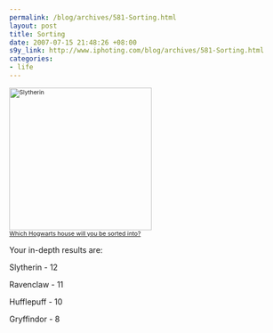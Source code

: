 ```yaml
--- 
permalink: /blog/archives/581-Sorting.html
layout: post
title: Sorting
date: 2007-07-15 21:48:26 +08:00
s9y_link: http://www.iphoting.com/blog/archives/581-Sorting.html
categories: 
- life
---
```

<p class="whiteline"><p style="font-size:8pt;"><a onclick="_gaq.push(['_trackPageview', '/extlink/www.thealmightyguru.com/reviews/harrypotter/docs/quiz-house.html']);"  href="http://www.thealmightyguru.com/reviews/harrypotter/docs/quiz-house.html"><img src="http://www.thealmightyguru.com/reviews/harrypotter/docs/quizzes/hp-Slytherin.png" style="border:none; width:256px; height106px;" title="Slytherin"></a><br /><a onclick="_gaq.push(['_trackPageview', '/extlink/www.thealmightyguru.com/reviews/harrypotter/docs/quiz-house.html']);"  href="http://www.thealmightyguru.com/reviews/harrypotter/docs/quiz-house.html">Which Hogwarts house will you be sorted into?</a></p>
</p><p class="whiteline"><p>Your in-depth results are:</p>
</p><p class="break"><p>Slytherin - 12</p><p class="break">Ravenclaw - 11</p><p class="break">Hufflepuff - 10</p><p class="break">Gryffindor - 8</p></p>
